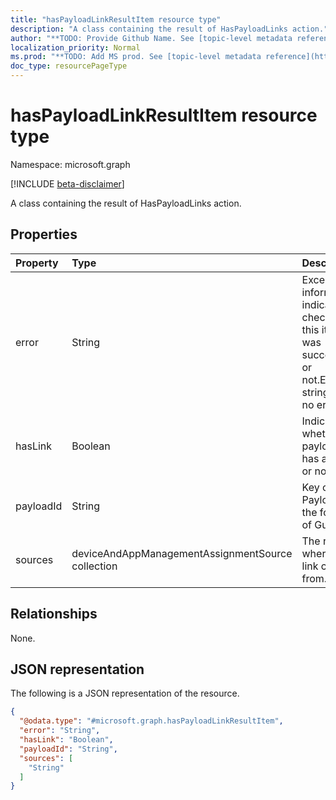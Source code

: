 ```yaml
---
title: "hasPayloadLinkResultItem resource type"
description: "A class containing the result of HasPayloadLinks action."
author: "**TODO: Provide Github Name. See [topic-level metadata reference](https://msgo.azurewebsites.net/add/document/guidelines/metadata.html#topic-level-metadata)**"
localization_priority: Normal
ms.prod: "**TODO: Add MS prod. See [topic-level metadata reference](https://msgo.azurewebsites.net/add/document/guidelines/metadata.html#topic-level-metadata)**"
doc_type: resourcePageType
---
```


# hasPayloadLinkResultItem resource type

Namespace: microsoft.graph

[!INCLUDE [beta-disclaimer](../../includes/beta-disclaimer.md)]

A class containing the result of HasPayloadLinks action.

## Properties
|Property|Type|Description|
|:---|:---|:---|
|error|String|Exception information indicates if check for this item was successful or not.Empty string for no error.|
|hasLink|Boolean|Indicate whether a payload has any link or not.|
|payloadId|String|Key of the Payload, In the format of Guid.|
|sources|deviceAndAppManagementAssignmentSource collection|The reason where the link comes from.|

## Relationships
None.

## JSON representation
The following is a JSON representation of the resource.
<!-- {
  "blockType": "resource",
  "@odata.type": "microsoft.graph.hasPayloadLinkResultItem"
}
-->
``` json
{
  "@odata.type": "#microsoft.graph.hasPayloadLinkResultItem",
  "error": "String",
  "hasLink": "Boolean",
  "payloadId": "String",
  "sources": [
    "String"
  ]
}
```

